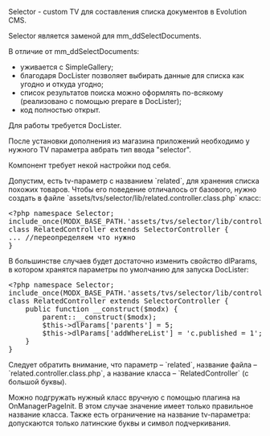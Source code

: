 Selector - custom TV для составления списка документов в Evolution CMS.
<p>Selector является заменой для mm_ddSelectDocuments.</p>
<p>В отличие от mm_ddSelectDocuments:</p>
<ul>
	<li>уживается с SimpleGallery;</li>
	<li>благодаря DocLister позволяет выбирать данные для списка как угодно и откуда угодно;</li>
	<li>список результатов поиска можно оформлять по-всякому (реализовано с помощью prepare в DocLister);</li>
	<li>код полностью открыт.</li>
</ul>
<p>Для работы требуется DocLister.</p>

<p>После установки дополнения из магазина приложений необходимо у нужного TV параметра авбрать тип ввода "selector".</p>
<p>Компонент требует некой настройки под себя.</p>

<p>Допустим, есть tv-параметр c названием `related`, для хранения списка похожих товаров. Чтобы его поведение отличалось от базового, нужно создать в файле `assets/tvs/selector/lib/related.controller.class.php` класс:</p>
<pre class="brush: php;">
&lt;?php namespace Selector;
include_once(MODX_BASE_PATH.'assets/tvs/selector/lib/controller.class.php');
class RelatedController extends SelectorController {
... //переопределяем что нужно
}
</pre>

<p>В большинстве случаев  будет достаточно изменить свойство dlParams, в котором хранятся параметры по умолчанию для запуска DocLister:</p>
<pre class="brush: php;">
&lt;?php namespace Selector;
include_once(MODX_BASE_PATH.'assets/tvs/selector/lib/controller.class.php');
class RelatedController extends SelectorController {
    public function __construct($modx) {
        parent::__construct($modx);
        $this-&gt;dlParams['parents'] = 5;
        $this-&gt;dlParams['addWhereList'] = 'c.published = 1';
    }
}
</pre>

<p>Следует обратить внимание, что параметр – `related`, название файла – `related.controller.class.php`, а название класса – `RelatedController` (с большой буквы).</p>
<p>Можно подгружать нужный класс вручную с помощью плагина на OnManagerPageInit. В этом случае значение имеет только правильное название класса. Также есть ограничение на название tv-параметра: допускаются только латинские буквы и символ подчеркивания.</p>
